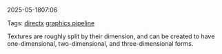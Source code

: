 
2025-05-1807:06

Tags:  [directx](directx.md) [graphics pipeline](graphics%20pipeline.md)


Textures are roughly split by their dimension, and can be created to have one-dimensional, two-dimensional, and three-dimensional forms. 